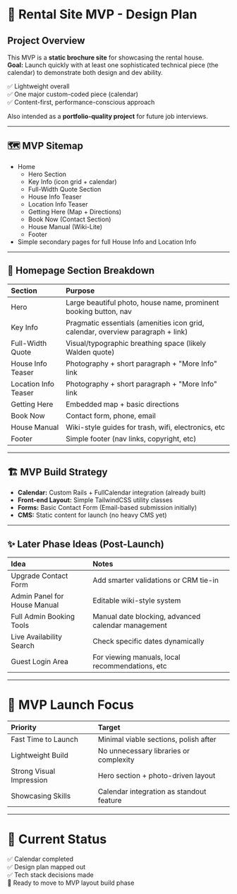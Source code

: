 # 🎨 Rental Site MVP - Design Plan

## Project Overview

This MVP is a **static brochure site** for showcasing the rental house.  
**Goal:** Launch quickly with at least one sophisticated technical piece (the calendar) to demonstrate both design and dev ability.

✅ Lightweight overall  
✅ One major custom-coded piece (calendar)  
✅ Content-first, performance-conscious approach  

Also intended as a **portfolio-quality project** for future job interviews.

---

## 🗺️ MVP Sitemap

- Home
  - Hero Section
  - Key Info (icon grid + calendar)
  - Full-Width Quote Section
  - House Info Teaser
  - Location Info Teaser
  - Getting Here (Map + Directions)
  - Book Now (Contact Section)
  - House Manual (Wiki-Lite)
  - Footer
- Simple secondary pages for full House Info and Location Info

---

## 🧩 Homepage Section Breakdown

| Section | Purpose |
|:--|:--|
| Hero | Large beautiful photo, house name, prominent booking button, nav |
| Key Info | Pragmatic essentials (amenities icon grid, calendar, overview paragraph + link) |
| Full-Width Quote | Visual/typographic breathing space (likely Walden quote) |
| House Info Teaser | Photography + short paragraph + "More Info" link |
| Location Info Teaser | Photography + short paragraph + "More Info" link |
| Getting Here | Embedded map + basic directions |
| Book Now | Contact form, phone, email |
| House Manual | Wiki-style guides for trash, wifi, electronics, etc |
| Footer | Simple footer (nav links, copyright, etc) |

---

## 🏗️ MVP Build Strategy

- **Calendar:** Custom Rails + FullCalendar integration (already built)  
- **Front-end Layout:** Simple TailwindCSS utility classes
- **Forms:** Basic Contact Form (Email-based submission initially)
- **CMS:** Static content for launch (no heavy CMS yet)

---

## ✨ Later Phase Ideas (Post-Launch)

| Idea | Notes |
|:--|:--|
| Upgrade Contact Form | Add smarter validations or CRM tie-in |
| Admin Panel for House Manual | Editable wiki-style system |
| Full Admin Booking Tools | Manual date blocking, advanced calendar management |
| Live Availability Search | Check specific dates dynamically |
| Guest Login Area | For viewing manuals, local recommendations, etc |

---

# 🌟 MVP Launch Focus

| Priority | Target |
|:--|:--|
| Fast Time to Launch | Minimal viable sections, polish after |
| Lightweight Build | No unnecessary libraries or complexity |
| Strong Visual Impression | Hero section + photo-driven layout |
| Showcasing Skills | Calendar integration as standout feature |

---

# 🏁 Current Status

✅ Calendar completed  
✅ Design plan mapped out  
✅ Tech stack decisions made  
🚀 Ready to move to MVP layout build phase